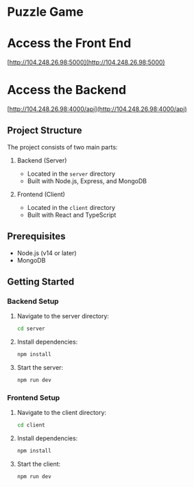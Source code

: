 # Puzzle Game

# Access the Front End

[http://104.248.26.98:5000](http://104.248.26.98:5000)

# Access the Backend

[http://104.248.26.98:4000/api](http://104.248.26.98:4000/api)

## Project Structure

The project consists of two main parts:

1. Backend (Server)

   -  Located in the `server` directory
   -  Built with Node.js, Express, and MongoDB

2. Frontend (Client)
   -  Located in the `client` directory
   -  Built with React and TypeScript

## Prerequisites

-  Node.js (v14 or later)
-  MongoDB

## Getting Started

### Backend Setup

1. Navigate to the server directory:

   ```bash
   cd server
   ```

2. Install dependencies:

   ```bash
   npm install
   ```

3. Start the server:

   ```bash
   npm run dev
   ```

### Frontend Setup

1. Navigate to the client directory:

   ```bash
   cd client
   ```

2. Install dependencies:

   ```bash
   npm install
   ```

3. Start the client:

   ```bash
   npm run dev
   ```

